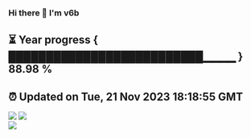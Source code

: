 ### Hi there 👋  I'm v6b  
⏳ Year progress { ██████████████████████████▁▁▁▁ } 88.98 %
---
⏰ Updated on Tue, 21 Nov 2023 18:18:55 GMT
---
![](https://github-readme-stats.vercel.app/api?username=v6b&bg_color=30,e96443,904e95&title_color=fff&text_color=fff&layout=compact)
![](https://github-readme-stats.vercel.app/api/top-langs/?username=v6b&layout=compact&bg_color=30,e96443,904e95&title_color=fff&text_color=fff)  
![](https://gcore.jsdelivr.net/gh/v6b/v6b@main/assets/github-contribution-grid-snake.svg)

